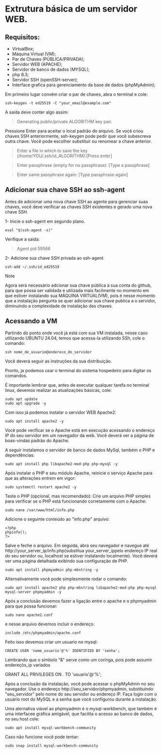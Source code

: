 # Extrutura básica de um servidor WEB.

## Requisitos:

- VirtualBox;
- Máquina Virtual (VM);
- Par de Chaves (PÚBLICA/PRIVADA);
- Servidor WEB (APACHE);
- Servidor de banco de dados (MYSQL);
- php 8.3;
- Servidor SSH (openSSH-server);
- Interface grafica para gerenciamento da base de dados (phpMyAdmin);

Em primeiro lugar convém criar o par de chaves, abra o terminal e cole:

```
ssh-keygen -t ed25519 -C "your_email@example.com"
```

A saída deve conter algo assim:

> Generating public/private ALGORITHM key pair.

Pressione Enter para aceitar o local padrão do arquivo. Se você criou chaves SSH anteriormente, ssh-keygen pode pedir que você subescreva outra chave. Você pode escolher substituir ou renomear a chave anterior. 

> Enter a file in which to save the key (/home/YOU/.ssh/id_ALGORITHM):[Press enter]

> Enter passphrase (empty for no passphrase): [Type a passphrase]

> Enter same passphrase again: [Type passphrase again]

## Adicionar sua chave SSH ao ssh-agent

Antes de adicionar uma nova chave SSH ao agente para gerenciar suas chaves, você deve verificar as chaves SSH existentes e gerado uma nova chave SSH.

1- Inicie o ssh-agent em segundo plano.
```
eval "$(ssh-agent -s)"
```

Verifique a saida:
> Agent pid 59566


2- Adicione sua chave SSH privada ao ssh-agent.
```
ssh-add ~/.ssh/id_ed25519
```
> [!NOTE]
> Agora será necessário adcionar sua chave pública à sua conta do github, para que possa ser validada e utilizada mais facilmente no momento em que estiver instalando sua MÁQUINA VIRTUAL(VM), pois é nesse momento que a instalação pergunta se quer adicionar sua chave publica a o servidor, diminuindo a complexidade de instalação das chaves.

## Acessando a VM

Partindo do ponto onde você já está com sua VM instalada, nesse caso utilizando UBUNTU 24.04, temos que acessa-la utilizando SSh, cole o comando:
```
ssh nome_de_usuario@endereco_do_servidor
```
Você deverá seguir as instruções da sua distribuição. 

Pronto, ja podemos usar o terminal do sistema hospedeiro para digitar os comandos. 

É importante lembrar que, antes de executar qualquer tarefa no terminal linux, devemos realizar  as atualizações básicas, cole: 

```
sudo apt update
sudo apt upgrade -y
```
Com isso já podemos instalar o servidor WEB Apache2:
```
sudo apt install apache2 -y
```
Você pode verificar se o Apache está em execução acessando o endereço IP do seu servidor em um navegador da web. Você deverá ver a página de boas-vindas padrão do Apache.

A seguir instalamos o servidor de banco de dados MySql, também o PHP e dependências:
```
sudo apt install php libapache2-mod-php php-mysql -y
```
Após instalar o PHP e seu módulo Apache, reinicie o serviço Apache para que as alterações entrem em vigor:
```
sudo systemctl restart apache2 -y
```

Teste o PHP (opcional, mas recomendado):
Crie um arquivo PHP simples para verificar se o PHP está funcionando corretamente com o Apache:
```
sudo nano /var/www/html/info.php
```

Adicione o seguinte conteúdo ao "info.php" arquivo:
```
<?php
phpinfo();
?>
```

Salve e feche o arquivo. Em seguida, abra seu navegador e navegue até http://your_server_ip/info.php(substitua your_server_ippelo endereço IP real do seu servidor ou, localhost se estiver instalando localmente). Você deverá ver uma página detalhada exibindo sua configuração de PHP.
```
sudo apt install phpmyadmin php-mbstring -y
```

Alternativamente você pode simplesmente rodar o comando:
```
sudo apt install apache2 php php-mbstring libapache2-mod-php php-mysql mysql-server phpmyadmin -y
```

Após a conclusão devemos fazer a ligação entre o apache e o phpmyadmin para que possa funcionar:
```
sudo nano apache2.conf
```

e nesse arquivo devemos incluir o endereço:
```
include /etc/phpmyadmin/apache.conf
```

Feito isso devemos criar um usuario no mysql:
```
CREATE USER 'nome_usuario'@'%' IDENTIFIED BY 'senha';
```
Lembrando que o símbolo "&" serve como um coringa, pois pode assumir endereçõs_ip variados

GRANT ALL PRIVILEGES ON *.* TO 'usuario'@'%';

Após a conclusão da instalação, você pode acessar o phpMyAdmin no seu navegador. Use o endereço http://seu_servidor/phpmyadmin, substituindo "seu_servidor" pelo nome do seu servidor ou endereço IP.
Faça login com o usuário root do MySQL e a senha que você configurou durante a instalação. 


Uma alernativa viável ao phpmyadmin é o mysql-workbench, que também é uma interfacee gráfica amigável, que facilita o acesso ao banco de dados, no seu host cole:
```
sudo apt install mysql-workbench-community
```
Caso não funcione você pode tentar:
```
sudo snap install mysql-workbench-community
```


